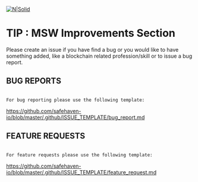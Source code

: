 [![N|Solid](https://safehaven.io/files/bannerMSW.jpe)](https://mysafewallet.io)





# TIP : MSW Improvements Section



Please create an issue if you have find a bug or you would like to have something added, like a blockchain related profession/skill or to issue a bug report.



## BUG REPORTS

```

For bug reporting please use the following template:

```

https://github.com/safehaven-io/blob/master/.github/ISSUE_TEMPLATE/bug_report.md



## FEATURE REQUESTS

```

For feature requests please use the following template: 

```

https://github.com/safehaven-io/blob/master/.github/ISSUE_TEMPLATE/feature_request.md
